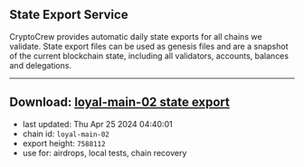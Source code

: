 ## State Export Service
CryptoCrew provides automatic daily state exports for all chains we validate. State export files can be used as genesis files and are a snapshot of the current blockchain state, including all validators, accounts, balances and delegations.

---
**Download: [loyal-main-02 state export](https://dl-eu2.ccvalidators.com/SERVICE/loyal/loyal-main-02_export_7588112.json)**
---

- last updated: Thu Apr 25 2024 04:40:01
- chain id: `loyal-main-02`
- export height: `7588112`
- use for: airdrops, local tests, chain recovery
